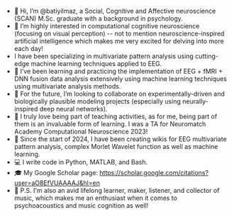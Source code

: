 - 👋 Hi, I’m @batiyilmaz, a Social, Cognitive and Affective neuroscience (SCAN) M.Sc. graduate with a background in psychology.
- 🧠 I’m highly interested in computational cognitive neuroscience (focusing on visual perception) -- not to mention neuroscience-inspired artificial intelligence which makes me very excited for delving into more each day!
- I have been specializing in multivariate pattern analysis using cutting-edge machine learning techniques applied to EEG.
- 🌱 I’ve been learning and practicing the implementation of EEG + fMRI + DNN fusion data analysis extensively using machine learning techniques using multivariate analysis methods.
- 🤝 For the future, I’m looking to collaborate on experimentally-driven and biologically plausible modeling projects (especially using neurally-inspired deep neural networks).
- 🏫 I truly love being part of teaching activities, as for me, being part of them is an invaluable form of learning. I was a TA for Neuromatch Academy Computational Neuroscience 2023!
- 📄 Since the start of 2024, I have been creating wikis for EEG multivariate pattern analysis, complex Morlet Wavelet function as well as machine learning.
- 💻 I write code in Python, MATLAB, and Bash.
- 🎓 My Google Scholar page: https://scholar.google.com/citations?user=aO8EfVUAAAAJ&hl=en
- 🎵 P.S. I'm also an avid lifelong learner, maker, listener, and collector of music, which makes me an enthusiast when it comes to psychoacoustics and music cognition as well!

<!---
batiyilmaz/batiyilmaz is a ✨ special ✨ repository because its `README.md` (this file) appears on your GitHub profile.
You can click the Preview link to take a look at your changes.
--->
